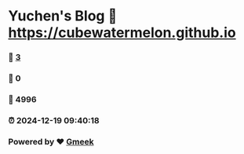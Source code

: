 # Yuchen's Blog :link: https://cubewatermelon.github.io 
### :page_facing_up: [3](https://cubewatermelon.github.io/tag.html) 
### :speech_balloon: 0 
### :hibiscus: 4996 
### :alarm_clock: 2024-12-19 09:40:18 
### Powered by :heart: [Gmeek](https://github.com/Meekdai/Gmeek)
